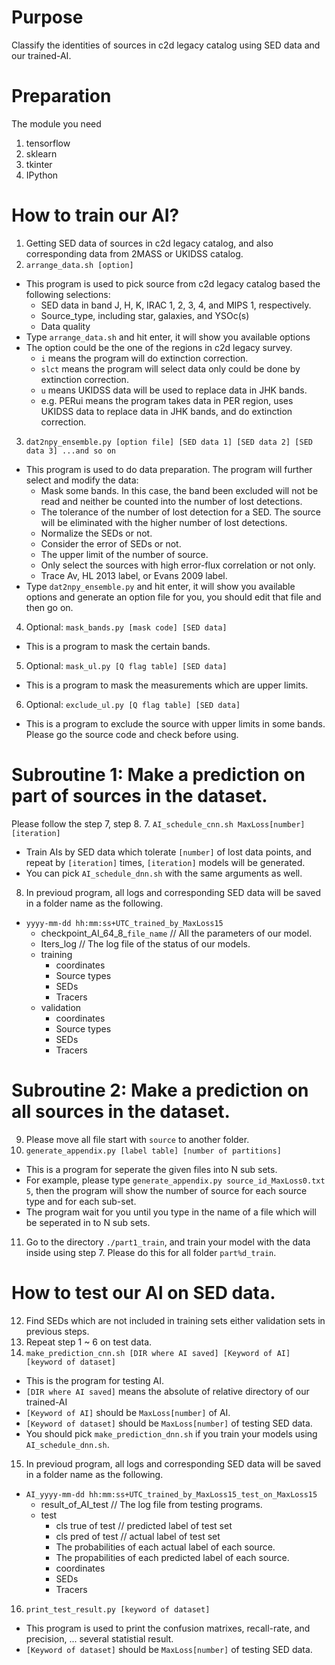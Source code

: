 # Purpose
Classify the identities of sources in c2d legacy catalog using SED data and our trained-AI.

# Preparation
The module you need
1. tensorflow
2. sklearn
3. tkinter
4. IPython

# How to train our AI?
1. Getting SED data of sources in c2d legacy catalog, and also corresponding data from 2MASS or UKIDSS catalog.
2. ```arrange_data.sh [option]```
  + This program is used to pick source from c2d legacy catalog based the following selections:
    + SED data in band J, H, K, IRAC 1, 2, 3, 4, and MIPS 1, respectively.
    + Source_type, including star, galaxies, and YSOc(s)
    + Data quality
  + Type ```arrange_data.sh``` and hit enter, it will show you available options
  + The option could be the one of the regions in c2d legacy survey.
    + ```i``` means the program will do extinction correction.
    + ```slct``` means the program will select data only could be done by extinction correction.
    + ```u``` means UKIDSS data will be used to replace data in JHK bands.
    + e.g. PERui means the program takes data in PER region, uses UKIDSS data to replace data in JHK bands, and do extinction correction.
3. ```dat2npy_ensemble.py [option file] [SED data 1] [SED data 2] [SED data 3] ...and so on```
  + This program is used to do data preparation. The program will further select and modify the data:
    + Mask some bands. In this case, the band been excluded will not be read and neither be counted into the number of lost detections.
    + The tolerance of the number of lost detection for a SED. The source will be eliminated with the higher number of lost detections.
    + Normalize the SEDs or not.
    + Consider the error of SEDs or not.
    + The upper limit of the number of source.
    + Only select the sources with high error-flux correlation or not only.
    + Trace Av, HL 2013 label, or Evans 2009 label.
  + Type ```dat2npy_ensemble.py``` and hit enter, it will show you available options and generate an option file for you, you should edit that file and then go on.
4. Optional: ```mask_bands.py [mask code] [SED data]```
  + This is a program to mask the certain bands.
5. Optional: ```mask_ul.py [Q flag table] [SED data]```
  + This is a program to mask the measurements which are upper limits.
6. Optional: ```exclude_ul.py [Q flag table] [SED data]```
  + This is a program to exclude the source with upper limits in some bands. Please go the source code and check before using.
# Subroutine 1: Make a prediction on part of sources in the dataset.
Please follow the step 7, step 8.
7. ```AI_schedule_cnn.sh MaxLoss[number] [iteration]```
  + Train AIs by SED data which tolerate ```[number]``` of lost data points, and repeat by ```[iteration]``` times, ```[iteration]``` models will be generated.
  + You can pick  ```AI_schedule_dnn.sh``` with the same arguments as well.
8. In previoud program, all logs and corresponding SED data will be saved in a folder name as the following.
  + `yyyy-mm-dd hh:mm:ss+UTC_trained_by_MaxLoss15`
    + checkpoint_AI_64_8_`file_name`        // All the parameters of our model.
    + Iters_log                             // The log file of the status of our models.
    + training
      + coordinates
      + Source types
      + SEDs
      + Tracers
    + validation
      + coordinates
      + Source types
      + SEDs
      + Tracers
# Subroutine 2: Make a prediction on all sources in the dataset.
9. Please move all file start with ```source``` to another folder.
10. ```generate_appendix.py [label table] [number of partitions]```
  + This is a program for seperate the given files into N sub sets.
  + For example, please type ```generate_appendix.py source_id_MaxLoss0.txt 5```, then the program will show the number of source for each source type and for each sub-set.
  + The program wait for you until you type in the name of a file which will be seperated in to N sub sets.
11. Go to the directory ```./part1_train```, and train your model with the data inside using step 7. Please do this for all folder ```part%d_train```.
# How to test our AI on SED data.
12. Find SEDs which are not included in training sets either validation sets in previous steps.
13. Repeat step 1 ~ 6 on test data.
14. ```make_prediction_cnn.sh [DIR where AI saved] [Keyword of AI] [keyword of dataset]```
  + This is the program for testing AI.
  + ```[DIR where AI saved]``` means the absolute of relative directory of our trained-AI
  + ```[Keyword of AI]``` should be ```MaxLoss[number]``` of AI.
  + ```[Keyword of dataset]``` should be ```MaxLoss[number]``` of testing SED data.
  + You should pick ```make_prediction_dnn.sh``` if you train your models using ```AI_schedule_dnn.sh```.
15. In previoud program, all logs and corresponding SED data will be saved in a folder name as the following.
  + `AI_yyyy-mm-dd hh:mm:ss+UTC_trained_by_MaxLoss15_test_on_MaxLoss15`
    + result_of_AI_test                     // The log file from testing programs.
    + test
      + cls true of test                    // predicted label of test set
      + cls pred of test                    // actual label of test set
      + The probabilities of each actual label of each source.
      + The propabilities of each predicted label of each source.
      + coordinates
      + SEDs
      + Tracers
16. ```print_test_result.py [keyword of dataset]```
  + This program is used to print the confusion matrixes, recall-rate, and precision, ... several statistial result.
  + ```[Keyword of dataset]``` should be ```MaxLoss[number]``` of testing SED data.
